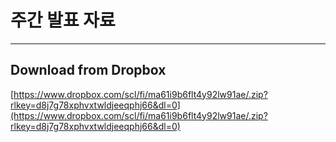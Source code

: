 # 주간 발표 자료

---

## Download from Dropbox

[https://www.dropbox.com/scl/fi/ma61i9b6flt4y92lw91ae/.zip?rlkey=d8j7g78xphvxtwldjeeqphj66&dl=0](https://www.dropbox.com/scl/fi/ma61i9b6flt4y92lw91ae/.zip?rlkey=d8j7g78xphvxtwldjeeqphj66&dl=0)